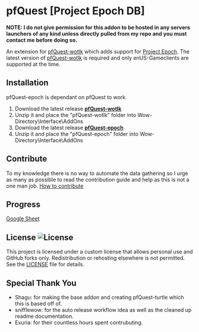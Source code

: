 # pfQuest [Project Epoch DB]

**NOTE: I do not give permission for this addon to be hosted in any servers launchers of any kind unless directly pulled from my repo and you must contact me before doing so.**

An extension for [pfQuest-wotlk](https://github.com/shagu/pfQuest) which adds support for [Project Epoch](https://www.project-epoch.net/).
The latest version of [pfQuest-wotlk](https://github.com/shagu/pfQuest) is required and only enUS-Gameclients are supported at the time.

## Installation
pfQuest-epoch is dependant on pfQuest to work.

1. Download the latest release **[pfQuest-wotlk](https://github.com/shagu/pfQuest/releases/latest/download/pfQuest-full-wotlk.zip)**
2. Unzip it and place the "pfQuest-wotlk" folder into Wow-Directory\Interface\AddOns
3. Download the latest release **[pfQuest-epoch](https://github.com/Bennylavaa/pfQuest-epoch/releases/latest/download/pfQuest-epoch.zip)**
4. Unzip it and place the "pfQuest-epoch" folder into Wow-Directory\Interface\AddOns

## Contribute
To my knowledge there is no way to automate the data gathering so I urge
as many as possible to read the contribution guide and help as this is not
a one man job.
[How to contribute](Contribute.md)

## Progress

[Google Sheet](https://docs.google.com/spreadsheets/d/1uTlB9E-YUPJxO96Kn9RCpvx76kmhvHEs-i7XV8rPpW8/edit?usp=sharing)

## License ![License](https://img.shields.io/badge/License-Custom-blue.svg)
This project is licensed under a custom license that allows personal use and GitHub forks only. Redistribution or rehosting elsewhere is not permitted. See the [LICENSE](LICENSE) file for details.

## Special Thank You
- Shagu: for making the base addon and creating pfQuest-turtle which this is based off of.
- snifflewow: for the auto release workflow idea as well as the cleaned up readme documentation.
- Exuria: for their countless hours spent contrubuting. 
